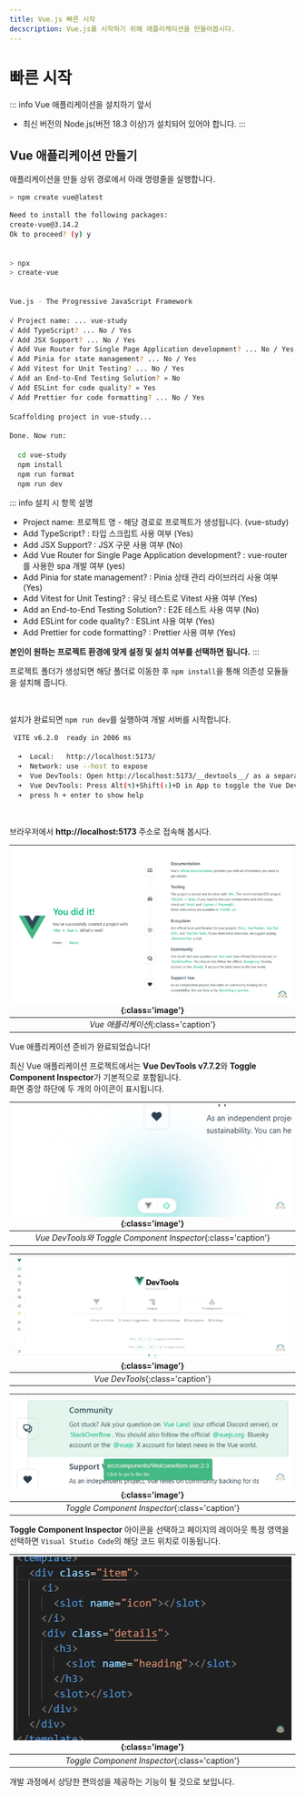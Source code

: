 ```yaml
---
title: Vue.js 빠른 시작
decscription: Vue.js를 시작하기 위해 애플리케이션을 만들어봅시다.
---
```


# 빠른 시작

::: info Vue 애플리케이션을 설치하기 앞서

- 최신 버전의 Node.js(버전 18.3 이상)가 설치되어 있어야 합니다.
  :::

## Vue 애플리케이션 만들기

애플리케이션을 만들 상위 경로에서 아래 명령줄을 실행합니다.

```sh
> npm create vue@latest
```

```sh
Need to install the following packages:
create-vue@3.14.2
Ok to proceed? (y) y


> npx
> create-vue


Vue.js - The Progressive JavaScript Framework

√ Project name: ... vue-study
√ Add TypeScript? ... No / Yes
√ Add JSX Support? ... No / Yes
√ Add Vue Router for Single Page Application development? ... No / Yes
√ Add Pinia for state management? ... No / Yes
√ Add Vitest for Unit Testing? ... No / Yes
√ Add an End-to-End Testing Solution? » No
√ Add ESLint for code quality? » Yes
√ Add Prettier for code formatting? ... No / Yes

Scaffolding project in vue-study...

Done. Now run:

  cd vue-study
  npm install
  npm run format
  npm run dev
```

::: info 설치 시 항목 설명

- Project name: 프로젝트 명 - 해당 경로로 프로젝트가 생성됩니다. (vue-study)
- Add TypeScript? : 타입 스크립트 사용 여부 (Yes)
- Add JSX Support? : JSX 구문 사용 여부 (No)
- Add Vue Router for Single Page Application development? : vue-router 를 사용한 spa 개발 여부 (yes)
- Add Pinia for state management? : Pinia 상태 관리 라이브러리 사용 여부 (Yes)
- Add Vitest for Unit Testing? : 유닛 테스트로 Vitest 사용 여부 (Yes)
- Add an End-to-End Testing Solution? : E2E 테스트 사용 여부 (No)
- Add ESLint for code quality? : ESLint 사용 여부 (Yes)
- Add Prettier for code formatting? : Prettier 사용 여부 (Yes)

**본인이 원하는 프로젝트 환경에 맞게 설정 및 설치 여부를 선택하면 됩니다.**
:::

프로젝트 폴더가 생성되면 해당 폴더로 이동한 후 `npm install`을 통해 의존성 모듈들을 설치해 줍니다.

<br />

설치가 완료되면 `npm run dev`를 실행하여 개발 서버를 시작합니다.

```sh
 VITE v6.2.0  ready in 2006 ms

  ➜  Local:   http://localhost:5173/
  ➜  Network: use --host to expose
  ➜  Vue DevTools: Open http://localhost:5173/__devtools__/ as a separate window
  ➜  Vue DevTools: Press Alt(⌥)+Shift(⇧)+D in App to toggle the Vue DevTools
  ➜  press h + enter to show help

```

<br />

브라우저에서 **http\://localhost:5173** 주소로 접속해 봅시다.

| ![Vue 애플리케이션 만들기](./images/start/01.webp){:class='image'} |
| :----------------------------------------------------------------: |
|                _Vue 애플리케이션_{:class='caption'}                |

Vue 애플리케이션 준비가 완료되었습니다!

최신 Vue 애플리케이션 프로젝트에서는 **Vue DevTools v7.7.2**와 **Toggle Component Inspector**가 기본적으로 포함됩니다.\
화면 중앙 하단에 두 개의 아이콘이 표시됩니다.

| ![Vue 애플리케이션 만들기](./images/start/02.webp){:class='image'} |
| :----------------------------------------------------------------: |
|   _Vue DevTools와 Toggle Component Inspector_{:class='caption'}    |

| ![Vue 애플리케이션 만들기](./images/start/03.webp){:class='image'} |
| :----------------------------------------------------------------: |
|                  _Vue DevTools_{:class='caption'}                  |

| ![Vue 애플리케이션 만들기](./images/start/04.webp){:class='image'} |
| :----------------------------------------------------------------: |
|           _Toggle Component Inspector_{:class='caption'}           |

**Toggle Component Inspector** 아이콘을 선택하고 페이지의 레이아웃 특정 영역을 선택하면 `Visual Studio Code`의 해당 코드 위치로 이동됩니다.

| ![Vue 애플리케이션 만들기](./images/start/05.webp){:class='image'} |
| :----------------------------------------------------------------: |
|           _Toggle Component Inspector_{:class='caption'}           |

개발 과정에서 상당한 편의성을 제공하는 기능이 될 것으로 보입니다.

